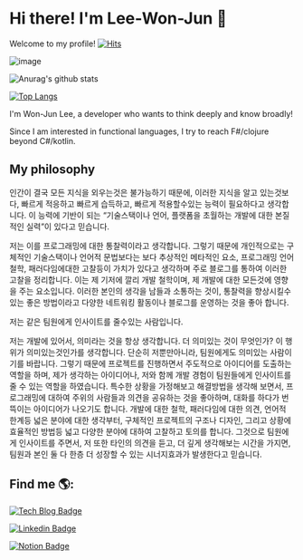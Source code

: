 # Hi there! I'm Lee-Won-Jun 👋
Welcome to my profile! [![Hits](https://hits.seeyoufarm.com/api/count/incr/badge.svg?url=https%3A%2F%2Fgithub.com%2FLee-WonJun)](https://hits.seeyoufarm.com)


![image](https://user-images.githubusercontent.com/10369528/87858472-1a681800-c969-11ea-9de5-c23e563c1cfd.png)

![Anurag's github stats](https://github-readme-stats.vercel.app/api?username=Lee-WonJun&count_private=true&include_all_commits=true)

[![Top Langs](https://github-readme-stats.vercel.app/api/top-langs/?username=Lee-WonJun&layout=compact)](https://github.com/anuraghazra/github-readme-stats)

I'm Won-Jun Lee, a developer who wants to think deeply and know broadly!

Since I am interested in functional languages, I try to reach F#/clojure beyond C#/kotlin.

## My philosophy
 인간이 결국 모든 지식을 외우는것은 불가능하기 때문에, 이러한 지식을 알고 있는것보다, 빠르게 적응하고 빠르게 습득하고, 빠르게 적용할수있는 능력이 필요하다고 생각합니다. 이 능력에 기반이 되는 “기술스택이나 언어, 플랫폼을 초월하는 개발에 대한 본질적인 실력”이 있다고 믿습니다. 
 
 저는 이를 프로그래밍에 대한 통찰력이라고 생각합니다. 그렇기 때문에 개인적으로는 구체적인 기술스택이나 언어적 문법보다는 보다 추상적인 메타적인 요소, 프로그래밍 언어철학, 패러다임에대한 고찰등이 가치가 있다고 생각하며 주로 블로그를 통하여 이러한 고찰을 정리합니다. 이는 제 기저에 깔리 개발 철학이며, 제 개발에 대한 모든것에 영향을 주는 요소입니다. 이러한 본인의 생각을 남들과 소통하는 것이, 통찰력을 향상시킬수 있는 좋은 방법이라고 다양한 네트워킹 활동이나 블로그를 운영하는 것을 좋아 합니다.
 

 저는 같은 팀원에게 인사이트를 줄수있는 사람입니다.
 
저는 개발에 있어서, 의미라는 것을 항상 생각합니다. 더 의미있는 것이 무엇인가? 이 행위가 의미있는것인가를 생각합니다. 단순히 저뿐만아니라, 팀원에게도 의미있는 사람이기를 바랍니다. 그렇기 때문에 프로젝트를 진행하면서 주도적으로 아이디어를 도출하는 역할을 하며, 제가 생각하는 아이디어나, 저와 함께 개발 경험이 팀원들에게 인사이트를 줄 수 있는 역할을 하였습니다.
 특수한 상황을 가정해보고 해결방법을 생각해 보면서, 프로그래밍에 대하여 주위의 사람들과 의견을 공유하는 것을 좋아하며, 대화를 하다가 번뜩이는 아이디어가 나오기도 합니다. 개발에 대한 철학, 패러다임에 대한 의견, 언어적 한계등 넓은 분야에 대한 생각부터, 구체적인 프로젝트의 구조나 디자인, 그리고 상황에 효율적인 방법등 넓고 다양한 분야에 대하여 고찰하고 토의를 합니다. 그것으로 팀원에게 인사이트를 주면서, 저 또한 타인의 의견을 듣고, 더 깊게 생각해보는 시간을 가지면, 팀원과 본인 둘 다 한층 더 성장할 수 있는 시너지효과가 발생한다고 믿습니다.


## Find me 🌎:
 [![Tech Blog Badge](http://img.shields.io/badge/-Tech%20blog-black?style=forthebage-square&link=https://see-ro-e.tistory.com/)](https://see-ro-e.tistory.com/)
 
 [![Linkedin Badge](https://img.shields.io/badge/-LinkedIn-blue?style=forthebage-square&logo=Linkedin&logoColor=white&link=https://www.linkedin.com/in/wonjun-lee-77b109171/)](https://www.linkedin.com/in/wonjun-lee-77b109171/)
 
  [![Notion Badge](https://img.shields.io/badge/-Notion-white?style=forthebage-square&logo=Notion&logoColor=black&link=https://www.notion.so/Hi-there-I-m-Lee-Won-Jun-2cf19519eea445c58f7ea18cd4b21125)](https://www.notion.so/Hi-there-I-m-Lee-Won-Jun-2cf19519eea445c58f7ea18cd4b21125)
